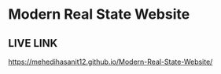 # Modern Real State Website

## LIVE LINK

  https://mehedihasanit12.github.io/Modern-Real-State-Website/
